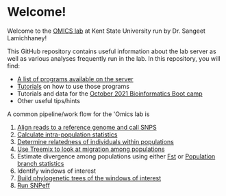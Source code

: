 # Welcome!
Welcome to the [OMICS lab](https://theomicslab.wordpress.com/) at Kent State University run by Dr. Sangeet Lamichhaney! 

This GitHub repository contains useful information about the lab server as well as various analyses frequently run in the lab. In this repository, you will find:
* [A list of programs available on the server](https://github.com/wjdavis90/Omics_lab_server/blob/main/program_list.md)
* [Tutorials](https://github.com/wjdavis90/Omics_lab_server/tree/main/tutorials) on how to use those programs
* Tutorials and data for the [October 2021 Bioinformatics Boot camp](https://github.com/wjdavis90/Omics_lab_server/tree/main/tutorials/2021_Bio_Info_Bootcamp)
* Other useful tips/hints

A common pipeline/work flow for the 'Omics lab is

1. [Align reads to a reference genome and call SNPS](https://github.com/wjdavis90/Omics_lab_server/blob/main/tutorials/Aligning_reads_calling_SNPS.md)
2. [Calculate intra-population statistics](https://github.com/wjdavis90/Omics_lab_server/blob/main/tutorials/intra_population_stats.md)
3. [Determine relatedness of individuals within populations](https://github.com/wjdavis90/Omics_lab_server/blob/main/tutorials/relatedness.md)
4. [Use Treemix to look at migration among populations]()
5. Estimate divergence among populations using either [Fst]() or [Population branch statistics]()
6. Identify windows of interest
7. [Build phylogenetic trees of the windows of interest]()
8. [Run SNPeff]()
